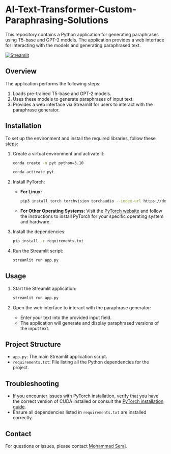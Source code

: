 # AI-Text-Transformer-Custom-Paraphrasing-Solutions

This repository contains a Python application for generating paraphrases using T5-base and GPT-2 models. The application provides a web interface for interacting with the models and generating paraphrased text.

[![Streamlit](https://static.streamlit.io/badges/streamlit_badge_black_white.svg)](https://yourapp.streamlit.app/)

## Overview

The application performs the following steps:

1. Loads pre-trained T5-base and GPT-2 models.
2. Uses these models to generate paraphrases of input text.
3. Provides a web interface via Streamlit for users to interact with the paraphrase generator.

## Installation

To set up the environment and install the required libraries, follow these steps:

1. Create a virtual environment and activate it:
    ```bash
    conda create -n pyt python=3.10
    ```
    ```bash
    conda activate pyt
    ```

2. Install PyTorch:
   - **For Linux:**
     ```bash
     pip3 install torch torchvision torchaudio --index-url https://download.pytorch.org/whl/cu118
     ```
   - **For Other Operating Systems:**
     Visit the [PyTorch website](https://pytorch.org/get-started/locally/) and follow the instructions to install PyTorch for your specific operating system and hardware.

3. Install the dependencies:
    ```bash
    pip install -r requirements.txt
    ```

4. Run the Streamlit script:
    ```bash
    streamlit run app.py
    ```

## Usage

1. Start the Streamlit application:
    ```bash
    streamlit run app.py
    ```

2. Open the web interface to interact with the paraphrase generator:
    - Enter your text into the provided input field.
    - The application will generate and display paraphrased versions of the input text.


## Project Structure

- `app.py`: The main Streamlit application script.
- `requirements.txt`: File listing all the Python dependencies for the project.

## Troubleshooting

- If you encounter issues with PyTorch installation, verify that you have the correct version of CUDA installed or consult the [PyTorch installation guide](https://pytorch.org/get-started/locally/).
- Ensure all dependencies listed in `requirements.txt` are installed correctly.



## Contact

For questions or issues, please contact [Mohammad Seraj](mailto:mail.serajansari@gmail.com).
